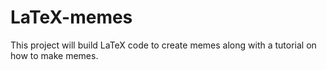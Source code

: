# LaTeX-memes
This project will build LaTeX code to create memes along with a tutorial on how to make memes.
